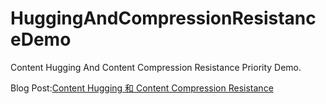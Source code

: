 # HuggingAndCompressionResistanceDemo
Content Hugging And Content Compression Resistance Priority Demo.

Blog Post:[Content Hugging 和 Content Compression Resistance](http://c0ming.me/content-hugging-and-compression-resistance/)
